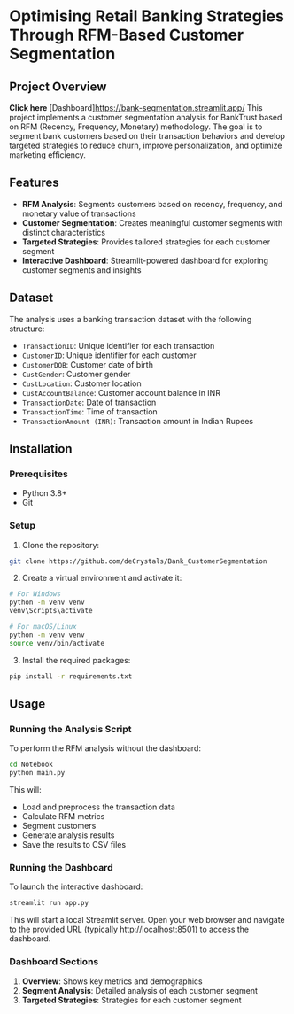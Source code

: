 # Optimising Retail Banking Strategies Through RFM-Based Customer Segmentation

## Project Overview
**Click here** [Dashboard]https://bank-segmentation.streamlit.app/
This project implements a customer segmentation analysis for BankTrust based on RFM (Recency, Frequency, Monetary) methodology. The goal is to segment bank customers based on their transaction behaviors and develop targeted strategies to reduce churn, improve personalization, and optimize marketing efficiency.

## Features

- **RFM Analysis**: Segments customers based on recency, frequency, and monetary value of transactions
- **Customer Segmentation**: Creates meaningful customer segments with distinct characteristics
- **Targeted Strategies**: Provides tailored strategies for each customer segment
- **Interactive Dashboard**: Streamlit-powered dashboard for exploring customer segments and insights
  
## Dataset

The analysis uses a banking transaction dataset with the following structure:

- `TransactionID`: Unique identifier for each transaction
- `CustomerID`: Unique identifier for each customer
- `CustomerDOB`: Customer date of birth
- `CustGender`: Customer gender
- `CustLocation`: Customer location
- `CustAccountBalance`: Customer account balance in INR
- `TransactionDate`: Date of transaction
- `TransactionTime`: Time of transaction
- `TransactionAmount (INR)`: Transaction amount in Indian Rupees


## Installation

### Prerequisites

- Python 3.8+
- Git

### Setup

1. Clone the repository:
```bash
git clone https://github.com/deCrystals/Bank_CustomerSegmentation

```

2. Create a virtual environment and activate it:
```bash
# For Windows
python -m venv venv
venv\Scripts\activate

# For macOS/Linux
python -m venv venv
source venv/bin/activate
```

3. Install the required packages:
```bash
pip install -r requirements.txt
```

## Usage

### Running the Analysis Script

To perform the RFM analysis without the dashboard:

```bash
cd Notebook
python main.py
```

This will:
- Load and preprocess the transaction data
- Calculate RFM metrics
- Segment customers
- Generate analysis results
- Save the results to CSV files

### Running the Dashboard

To launch the interactive dashboard:

```bash
streamlit run app.py
```

This will start a local Streamlit server. Open your web browser and navigate to the provided URL (typically http://localhost:8501) to access the dashboard.

### Dashboard Sections

1. **Overview**: Shows key metrics and demographics
2. **Segment Analysis**: Detailed analysis of each customer segment
3. **Targeted Strategies**: Strategies for each customer segment


